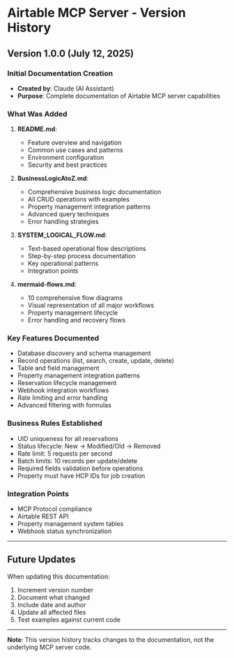 # Airtable MCP Server - Version History

## Version 1.0.0 (July 12, 2025)

### Initial Documentation Creation
- **Created by**: Claude (AI Assistant)
- **Purpose**: Complete documentation of Airtable MCP server capabilities

### What Was Added
1. **README.md**:
   - Feature overview and navigation
   - Common use cases and patterns
   - Environment configuration
   - Security and best practices

2. **BusinessLogicAtoZ.md**:
   - Comprehensive business logic documentation
   - All CRUD operations with examples
   - Property management integration patterns
   - Advanced query techniques
   - Error handling strategies

3. **SYSTEM_LOGICAL_FLOW.md**:
   - Text-based operational flow descriptions
   - Step-by-step process documentation
   - Key operational patterns
   - Integration points

4. **mermaid-flows.md**:
   - 10 comprehensive flow diagrams
   - Visual representation of all major workflows
   - Property management lifecycle
   - Error handling and recovery flows

### Key Features Documented
- Database discovery and schema management
- Record operations (list, search, create, update, delete)
- Table and field management
- Property management integration patterns
- Reservation lifecycle management
- Webhook integration workflows
- Rate limiting and error handling
- Advanced filtering with formulas

### Business Rules Established
- UID uniqueness for all reservations
- Status lifecycle: New → Modified/Old → Removed
- Rate limit: 5 requests per second
- Batch limits: 10 records per update/delete
- Required fields validation before operations
- Property must have HCP IDs for job creation

### Integration Points
- MCP Protocol compliance
- Airtable REST API
- Property management system tables
- Webhook status synchronization

---

## Future Updates
When updating this documentation:
1. Increment version number
2. Document what changed
3. Include date and author
4. Update all affected files
5. Test examples against current code

---

**Note**: This version history tracks changes to the documentation, not the underlying MCP server code.